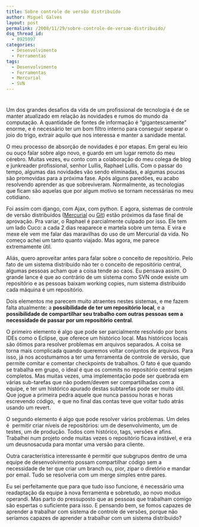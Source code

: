 ```yaml
---
title: Sobre controle de versão distribuído
author: Miguel Galves
layout: post
permalink: /2008/11/29/sobre-controle-de-versao-distribuido/
dsq_thread_id:
  - 8925997
categories:
  - Desenvolvimento
  - Ferramentas
tags:
  - Desenvolvimento
  - Ferramentas
  - Mercurial
  - SVN
---
```

# 

Um dos grandes desafios da vida de um profissional de tecnologia é de se manter atualizado em relação às novidades e rumos do mundo da computação. A quantidade de fontes de informação é “gigantescamente” enorme, e é necessário ter um bom filtro interno para conseguir separar o joio do trigo, extrair aquilo que nos interessa e manter a sanidade mental.

O meu processo de absorção de novidades é por etapas. Em geral eu leio ou ouço falar sobre algo novo, e guardo em um lugar remoto do meu cérebro. Muitas vezes, eu conto com a colaboração do meu colega de blog e junkreader profissional, senhor Lullis, Raphael Lullis. Com o passar do tempo, algumas das novidades vão sendo eliminadas, e algumas poucas são promovidas para a próxima fase. Após alguns paredões, eu acabo resolvendo aprender as que sobreviveram. Normalmente, as tecnologias que ficam são aquelas que por algum motivo se tornam necessárias no meu cotidiano.

Foi assim com django, com Ajax, com python. E agora, sistemas de controle de versão distribuídos ([Mercurial][1] ou [Git][2]) estão próximos da fase final de aprovação. Pra variar, o Raphael é parcialmente culpado por isso. Ele tem um lado Cuco: a cada 2 dias reaparece e martela sobre um tema. E vira e mexe ele vem me falar das maravilhas do uso de um Mercurial da vida. No começo achei um tanto quanto viajado. Mas agora, me parece extremamente útil.

 [1]: http://www.selenic.com/mercurial/wiki/
 [2]: http://git.or.cz/

Aliás, quero aproveitar antes para falar sobre o conceito de repositório. Pelo fato de um sistema distribuído não ter o conceito de repositório central, algumas pessoas acham que a coisa tende ao caos. Eu pensava assim. O grande lance é que ao contrário de um sistema como SVN onde existe um repositório e as pessoas baixam working copies, num sistema distribuído cada máquina é um repositório.

Dois elementos me parecem muito atraentes nestes sistemas, e me fazem falta atualmente: a **possibilidade de ter um repositório local**, e a **possibilidade de compartilhar seu trabalho com outras pessoas sem a necessidade de passar por um repositório central**.

O primeiro elemento é algo que pode ser parcialmente resolvido por bons IDEs como o Eclipse, que oferece um histórico local. Mas históricos locais são ótimos para resolver problemas em arquivos separados. A coisa se torna mais complicada quando queremos voltar conjuntos de arquivos. Para isso, já nos acostumamos a ter uma ferramenta de controle de versão, que permite comitar e comentar checkpoints de trabalhos. O fato é que quando se trabalha em grupo, o ideal é que os commits no repositório central sejam completos. Mas muitas vezes, uma implementação pode ser quebrada em várias sub-tarefas que não podem/devem ser compartilhadas com a equipe, e ter um histórico apurado destas subtarefas pode ser muito útil. Que jogue a primeira pedra aquele que nunca passou horas e horas escrevendo código,  e que no final das contas teve que voltar tudo atrás usando um revert.

O segundo elemento é algo que pode resolver vários problemas. Um deles é  permitir criar níveis de repositórios: um de desenvolvimento, um de testes, um de produção. Todos com histórico, tags, versões e afins. Trabalhei num projeto onde muitas vezes o repositório ficava instável, e era um deusnosacuda para montar uma versão para cliente.

Outra característica interessante é permitir que subgrupos dentro de uma equipe de desenvolvimento possam compartilhar código sem a necessidade de ter que criar um branch ou, pior, zipar o diretório e mandar por email. Tudo se resolveria com um merge simples entre pares.

Eu sei perfeitamente que para que tudo isso funcione, é necessário uma readaptação da equipe à nova ferramenta e sobretudo, ao novo modus operandi. Mas parto do pressuposto que as pessoas que trabalham comigo são espertas o suficiente para isso. E pensando bem, se fomos capazes de aprender a trabalhar com sistema de controle de versões, porque não seríamos capazes de aprender a trabalhar com um sistema distríbuido?